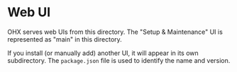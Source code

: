 # Web UI

OHX serves web UIs from this directory.
The "Setup & Maintenance" UI is represented as "main" in this directory.

If you install (or manually add) another UI, it will appear in its own subdirectory.
The `package.json` file is used to identify the name and version.